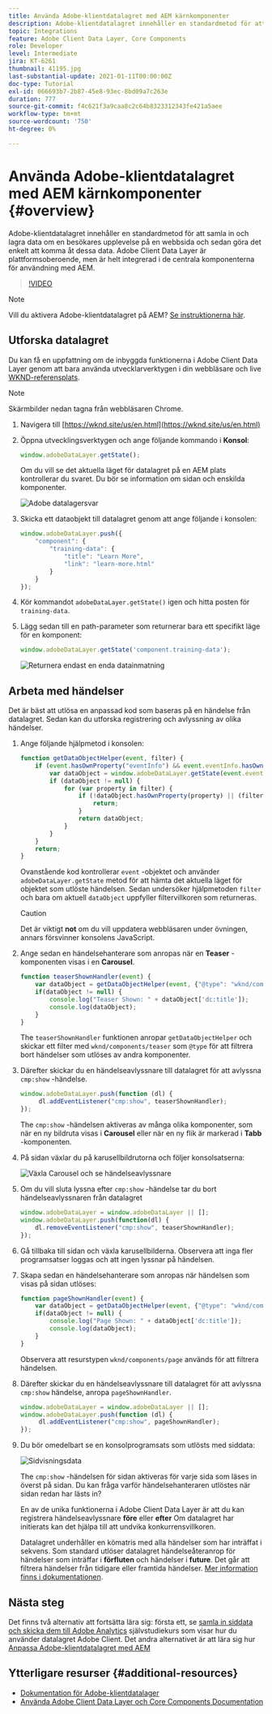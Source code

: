 ```yaml
---
title: Använda Adobe-klientdatalagret med AEM kärnkomponenter
description: Adobe-klientdatalagret innehåller en standardmetod för att samla in och lagra data om en besökares upplevelse på en webbsida och sedan göra det enkelt att komma åt dessa data. Adobe Client Data Layer är plattformsoberoende, men är helt integrerad i de centrala komponenterna för användning med AEM.
topic: Integrations
feature: Adobe Client Data Layer, Core Components
role: Developer
level: Intermediate
jira: KT-6261
thumbnail: 41195.jpg
last-substantial-update: 2021-01-11T00:00:00Z
doc-type: Tutorial
exl-id: 066693b7-2b87-45e8-93ec-8bd09a7c263e
duration: 777
source-git-commit: f4c621f3a9caa8c2c64b8323312343fe421a5aee
workflow-type: tm+mt
source-wordcount: '750'
ht-degree: 0%

---
```


# Använda Adobe-klientdatalagret med AEM kärnkomponenter {#overview}

Adobe-klientdatalagret innehåller en standardmetod för att samla in och lagra data om en besökares upplevelse på en webbsida och sedan göra det enkelt att komma åt dessa data. Adobe Client Data Layer är plattformsoberoende, men är helt integrerad i de centrala komponenterna för användning med AEM.

>[!VIDEO](https://video.tv.adobe.com/v/41195?quality=12&learn=on)

>[!NOTE]
>
> Vill du aktivera Adobe-klientdatalagret på AEM? [Se instruktionerna här](https://experienceleague.adobe.com/docs/experience-manager-core-components/using/developing/data-layer/overview.html#installation-activation).

## Utforska datalagret

Du kan få en uppfattning om de inbyggda funktionerna i Adobe Client Data Layer genom att bara använda utvecklarverktygen i din webbläsare och live [WKND-referensplats](https://wknd.site/us/en.html).

>[!NOTE]
>
> Skärmbilder nedan tagna från webbläsaren Chrome.

1. Navigera till [https://wknd.site/us/en.html](https://wknd.site/us/en.html)
1. Öppna utvecklingsverktygen och ange följande kommando i **Konsol**:

   ```js
   window.adobeDataLayer.getState();
   ```

   Om du vill se det aktuella läget för datalagret på en AEM plats kontrollerar du svaret. Du bör se information om sidan och enskilda komponenter.

   ![Adobe datalagersvar](assets/data-layer-state-response.png)

1. Skicka ett dataobjekt till datalagret genom att ange följande i konsolen:

   ```js
   window.adobeDataLayer.push({
       "component": {
           "training-data": {
               "title": "Learn More",
               "link": "learn-more.html"
           }
       }
   });
   ```

1. Kör kommandot `adobeDataLayer.getState()` igen och hitta posten för `training-data`.
1. Lägg sedan till en path-parameter som returnerar bara ett specifikt läge för en komponent:

   ```js
   window.adobeDataLayer.getState('component.training-data');
   ```

   ![Returnera endast en enda datainmatning](assets/return-just-single-component.png)

## Arbeta med händelser

Det är bäst att utlösa en anpassad kod som baseras på en händelse från datalagret. Sedan kan du utforska registrering och avlyssning av olika händelser.

1. Ange följande hjälpmetod i konsolen:

   ```js
   function getDataObjectHelper(event, filter) {
       if (event.hasOwnProperty("eventInfo") && event.eventInfo.hasOwnProperty("path")) {
           var dataObject = window.adobeDataLayer.getState(event.eventInfo.path);
           if (dataObject != null) {
               for (var property in filter) {
                   if (!dataObject.hasOwnProperty(property) || (filter[property] !== null && filter[property] !== dataObject[property])) {
                       return;
                   }
                   return dataObject;
               }
           }
       }
       return;
   }
   ```

   Ovanstående kod kontrollerar `event` -objektet och använder `adobeDataLayer.getState` metod för att hämta det aktuella läget för objektet som utlöste händelsen. Sedan undersöker hjälpmetoden `filter` och bara om aktuell `dataObject` uppfyller filtervillkoren som returneras.

   >[!CAUTION]
   >
   > Det är viktigt **not** om du vill uppdatera webbläsaren under övningen, annars försvinner konsolens JavaScript.

1. Ange sedan en händelsehanterare som anropas när en **Teaser** -komponenten visas i en **Carousel**.

   ```js
   function teaserShownHandler(event) {
       var dataObject = getDataObjectHelper(event, {"@type": "wknd/components/teaser"});
       if(dataObject != null) {
           console.log("Teaser Shown: " + dataObject['dc:title']);
           console.log(dataObject);
       }
   }
   ```

   The `teaserShownHandler` funktionen anropar `getDataObjectHelper` och skickar ett filter med `wknd/components/teaser` som `@type` för att filtrera bort händelser som utlöses av andra komponenter.

1. Därefter skickar du en händelseavlyssnare till datalagret för att avlyssna `cmp:show` -händelse.

   ```js
   window.adobeDataLayer.push(function (dl) {
        dl.addEventListener("cmp:show", teaserShownHandler);
   });
   ```

   The `cmp:show` -händelsen aktiveras av många olika komponenter, som när en ny bildruta visas i **Carousel** eller när en ny flik är markerad i **Tabb** -komponenten.

1. På sidan växlar du på karusellbildrutorna och följer konsolsatserna:

   ![Växla Carousel och se händelseavlyssnare](assets/teaser-console-slides.png)

1. Om du vill sluta lyssna efter `cmp:show` -händelse tar du bort händelseavlyssnaren från datalagret

   ```js
   window.adobeDataLayer = window.adobeDataLayer || [];
   window.adobeDataLayer.push(function(dl) {
       dl.removeEventListener("cmp:show", teaserShownHandler);
   });
   ```

1. Gå tillbaka till sidan och växla karusellbilderna. Observera att inga fler programsatser loggas och att ingen lyssnar på händelsen.

1. Skapa sedan en händelsehanterare som anropas när händelsen som visas på sidan utlöses:

   ```js
   function pageShownHandler(event) {
       var dataObject = getDataObjectHelper(event, {"@type": "wknd/components/page"});
       if(dataObject != null) {
           console.log("Page Shown: " + dataObject['dc:title']);
           console.log(dataObject);
       }
   }
   ```

   Observera att resurstypen `wknd/components/page` används för att filtrera händelsen.

1. Därefter skickar du en händelseavlyssnare till datalagret för att avlyssna `cmp:show` händelse, anropa `pageShownHandler`.

   ```js
   window.adobeDataLayer = window.adobeDataLayer || [];
   window.adobeDataLayer.push(function (dl) {
        dl.addEventListener("cmp:show", pageShownHandler);
   });
   ```

1. Du bör omedelbart se en konsolprogramsats som utlösts med siddata:

   ![Sidvisningsdata](assets/page-show-console-data.png)

   The `cmp:show` -händelsen för sidan aktiveras för varje sida som läses in överst på sidan. Du kan fråga varför händelsehanteraren utlöstes när sidan redan har lästs in?

   En av de unika funktionerna i Adobe Client Data Layer är att du kan registrera händelseavlyssnare **före** eller **efter** Om datalagret har initierats kan det hjälpa till att undvika konkurrensvillkoren.

   Datalagret underhåller en kömatris med alla händelser som har inträffat i sekvens. Som standard utlöser datalagret händelseåteranrop för händelser som inträffar i **förfluten** och händelser i **future**. Det går att filtrera händelser från tidigare eller framtida händelser. [Mer information finns i dokumentationen](https://github.com/adobe/adobe-client-data-layer/wiki#addeventlistener).


## Nästa steg

Det finns två alternativ att fortsätta lära sig: första ett, se [samla in siddata och skicka dem till Adobe Analytics](../analytics/collect-data-analytics.md) självstudiekurs som visar hur du använder datalagret Adobe Client. Det andra alternativet är att lära sig hur [Anpassa Adobe-klientdatalagret med AEM](./data-layer-customize.md)


## Ytterligare resurser {#additional-resources}

* [Dokumentation för Adobe-klientdatalager](https://github.com/adobe/adobe-client-data-layer/wiki)
* [Använda Adobe Client Data Layer och Core Components Documentation](https://experienceleague.adobe.com/docs/experience-manager-core-components/using/developing/data-layer/overview.html)
